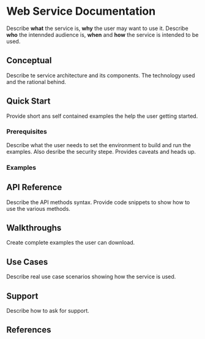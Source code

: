 # Web Service Documentation
Describe **what** the service is, **why** the user may want to use it. Describe **who** the intennded audience is, **when** and **how** the service is intended to be used.




## Conceptual
Describe te service architecture and its components. The technology used and the rational behind. 

## Quick Start
Provide short ans self contained examples the help the user getting started. 

### Prerequisites
Describe what the user needs to set the environment to build and run the examples. Also desribe the security stepe. Provides caveats and heads up.  

### Examples


## API Reference
Describe the API methods syntax. Provide code snippets to show how to use the various methods.


## Walkthroughs
Create complete examples the user can download. 



## Use Cases
Describe real use case scenarios showing how the service is used. 



## Support
Describe how to ask for support.


## References